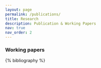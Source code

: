```yaml
---
layout: page
permalink: /publications/
title: Research
description: Publication & Working Papers
nav: true
nav_order: 2
---
```


<!-- _pages/publications.md -->

<!-- Bibsearch Feature -->

<!--{% include bib_search.liquid %}-->

<div class="publications">

<h3>Working papers</h3>

{% bibliography %}

</div>


